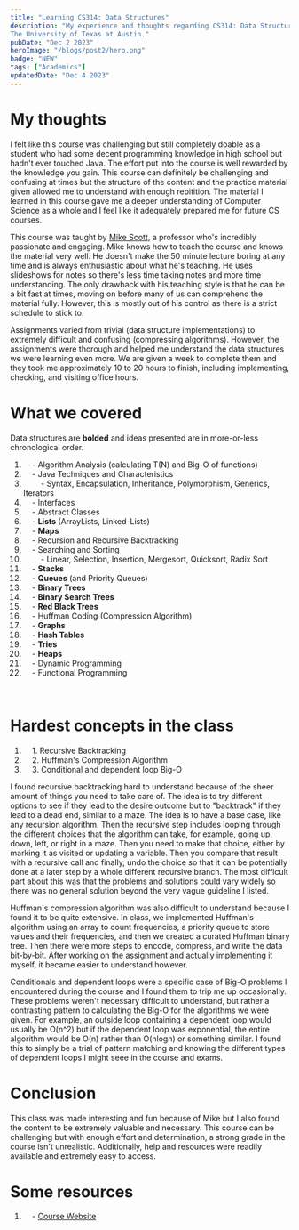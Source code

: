 ```yaml
---
title: "Learning CS314: Data Structures"
description: "My experience and thoughts regarding CS314: Data Structures taught at 
The University of Texas at Austin."
pubDate: "Dec 2 2023"
heroImage: "/blogs/post2/hero.png"
badge: "NEW"
tags: ["Academics"]
updatedDate: "Dec 4 2023"
---
```

# My thoughts #
I felt like this course was challenging but still completely doable as a student who had some decent
programming knowledge in high school but hadn't ever touched Java. The effort put into the course is
well rewarded by the knowledge you gain. This course can definitely be challenging and confusing at times
but the structure of the content and the practice material given allowed me to understand with enough
repitition. The material I learned in this course gave me a deeper understanding of Computer Science as a
whole and I feel like it adequately prepared me for future CS courses.

This course was taught by <a target="_blank" href="https://www.cs.utexas.edu/~scottm/">Mike Scott</a>, a professor who's incredibly passionate and engaging. Mike knows
how to teach the course and knows the material very well. He doesn't make the 50 minute lecture boring
at any time and is always enthusiastic about what he's teaching. He uses slideshows for notes so there's
less time taking notes and more time understanding. The only drawback with his teaching style is that he
can be a bit fast at times, moving on before many of us can comprehend the material fully. However, this 
is mostly out of his control as there is a strict schedule to stick to.

Assignments varied from trivial (data structure implementations) to extremely difficult and confusing 
(compressing algorithms). However, the assignments were thorough and helped me understand the data structures
we were learning even more. We are given a week to complete them and they took me approximately 10 to 20 hours 
to finish, including implementing, checking, and visiting office hours.

# What we covered #
Data structures are **bolded** and ideas presented are in more-or-less chronological order.
1. &nbsp;&nbsp;&nbsp;&nbsp;- Algorithm Analysis (calculating T(N) and Big-O of functions)
2. &nbsp;&nbsp;&nbsp;&nbsp;- Java Techniques and Characteristics
3. &nbsp;&nbsp;&nbsp;&nbsp;&nbsp;&nbsp;&nbsp;&nbsp;- Syntax, Encapsulation, Inheritance, 
Polymorphism, Generics, Iterators
4. &nbsp;&nbsp;&nbsp;&nbsp;- Interfaces
4. &nbsp;&nbsp;&nbsp;&nbsp;- Abstract Classes
4. &nbsp;&nbsp;&nbsp;&nbsp;- **Lists** (ArrayLists, Linked-Lists)
5. &nbsp;&nbsp;&nbsp;&nbsp;- **Maps**
6. &nbsp;&nbsp;&nbsp;&nbsp;- Recursion and Recursive Backtracking
7. &nbsp;&nbsp;&nbsp;&nbsp;- Searching and Sorting
8. &nbsp;&nbsp;&nbsp;&nbsp;&nbsp;&nbsp;&nbsp;&nbsp;- Linear, Selection, Insertion, Mergesort, 
Quicksort, Radix Sort
9. &nbsp;&nbsp;&nbsp;&nbsp;- **Stacks**
10. &nbsp;&nbsp;&nbsp;&nbsp;- **Queues** (and Priority Queues)
11. &nbsp;&nbsp;&nbsp;&nbsp;- **Binary Trees**
12. &nbsp;&nbsp;&nbsp;&nbsp;- **Binary Search Trees**
13. &nbsp;&nbsp;&nbsp;&nbsp;- **Red Black Trees**
14. &nbsp;&nbsp;&nbsp;&nbsp;- Huffman Coding (Compression Algorithm)
15. &nbsp;&nbsp;&nbsp;&nbsp;- **Graphs**
16. &nbsp;&nbsp;&nbsp;&nbsp;- **Hash Tables**
17. &nbsp;&nbsp;&nbsp;&nbsp;- **Tries**
18. &nbsp;&nbsp;&nbsp;&nbsp;- **Heaps**
19. &nbsp;&nbsp;&nbsp;&nbsp;- Dynamic Programming
20. &nbsp;&nbsp;&nbsp;&nbsp;- Functional Programming  

<br/>

# Hardest concepts in the class #
1. &nbsp;&nbsp;&nbsp;&nbsp;1\. Recursive Backtracking
2. &nbsp;&nbsp;&nbsp;&nbsp;2\. Huffman's Compression Algorithm
3. &nbsp;&nbsp;&nbsp;&nbsp;3\. Conditional and dependent loop Big-O

I found recursive backtracking hard to understand because of the sheer amount of things you need
to take care of. The idea is to try different options to see if they lead to the desire outcome
but to "backtrack" if they lead to a dead end, similar to a maze. The idea is to have a base case,
like any recursion algorithm. Then the recursive step includes looping through the different choices
that the algorithm can take, for example, going up, down, left, or right in a maze. Then you need
to make that choice, either by marking it as visited or updating a variable. Then you compare that 
result with a recursive call and finally, undo the choice so that it can be potentially done at a later
step by a whole different recursive branch. The most difficult part about this was that the problems
and solutions could vary widely so there was no general solution beyond the very vague guideline I listed.

Huffman's compression algorithm was also difficult to understand because I found it to be quite extensive.
In class, we implemented Huffman's algorithm using an array to count frequencies, a priority queue to store
values and their frequencies, and then we created a curated Huffman binary tree. Then there were more steps
to encode, compress, and write the data bit-by-bit. After working on the assignment and actually implementing
it myself, it became easier to understand however.

Conditionals and dependent loops were a specific case of Big-O problems I encountered during the course and I
found them to trip me up occasionally. These problems weren't necessary difficult to understand, but rather
a contrasting pattern to calculating the Big-O for the algorithms we were given. For example, an outside loop
containing a dependent loop would usually be O(n^2) but if the dependent loop was exponential, the entire
algorithm would be O(n) rather than O(nlogn) or something similar. I found this to simply be a trial of 
pattern matching and knowing the different types of dependent loops I might seee in the course and exams.
<br/>

# Conclusion #
This class was made interesting and fun because of Mike but I also found the content to be extremely
valuable and necessary. This course can be challenging but with enough effort and determination, a 
strong grade in the course isn't unrealistic. Additionally, help and resources were readily available
and extremely easy to access. 

# Some resources #
1. &nbsp;&nbsp;&nbsp;&nbsp;- <a target="_blank" href="https://www.cs.utexas.edu/~scottm/cs314/">Course Website</a>
